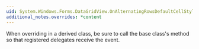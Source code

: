 ```yaml
---
uid: System.Windows.Forms.DataGridView.OnAlternatingRowsDefaultCellStyleChanged(System.EventArgs)
additional_notes.overrides: *content
---
```


<p>When overriding <xref href="System.Windows.Forms.DataGridView.OnAlternatingRowsDefaultCellStyleChanged(System.EventArgs)"></xref> in a derived class, be sure to call the base class's <xref href="System.Windows.Forms.DataGridView.OnAlternatingRowsDefaultCellStyleChanged(System.EventArgs)"></xref> method so that registered delegates receive the event.</p>


